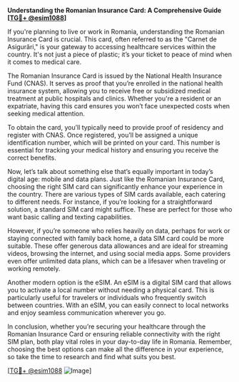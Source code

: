 **Understanding the Romanian Insurance Card: A Comprehensive Guide [[TG💪+ @esim1088](https://t.me/s/esim1088)]**

If you're planning to live or work in Romania, understanding the Romanian Insurance Card is crucial. This card, often referred to as the "Carnet de Asigurări," is your gateway to accessing healthcare services within the country. It's not just a piece of plastic; it’s your ticket to peace of mind when it comes to medical care.

The Romanian Insurance Card is issued by the National Health Insurance Fund (CNAS). It serves as proof that you’re enrolled in the national health insurance system, allowing you to receive free or subsidized medical treatment at public hospitals and clinics. Whether you're a resident or an expatriate, having this card ensures you won’t face unexpected costs when seeking medical attention.

To obtain the card, you’ll typically need to provide proof of residency and register with CNAS. Once registered, you’ll be assigned a unique identification number, which will be printed on your card. This number is essential for tracking your medical history and ensuring you receive the correct benefits.

Now, let’s talk about something else that’s equally important in today’s digital age: mobile and data plans. Just like the Romanian Insurance Card, choosing the right SIM card can significantly enhance your experience in the country. There are various types of SIM cards available, each catering to different needs. For instance, if you’re looking for a straightforward solution, a standard SIM card might suffice. These are perfect for those who want basic calling and texting capabilities.

However, if you’re someone who relies heavily on data, perhaps for work or staying connected with family back home, a data SIM card could be more suitable. These offer generous data allowances and are ideal for streaming videos, browsing the internet, and using social media apps. Some providers even offer unlimited data plans, which can be a lifesaver when traveling or working remotely.

Another modern option is the eSIM. An eSIM is a digital SIM card that allows you to activate a local number without needing a physical card. This is particularly useful for travelers or individuals who frequently switch between countries. With an eSIM, you can easily connect to local networks and enjoy seamless communication wherever you go.

In conclusion, whether you’re securing your healthcare through the Romanian Insurance Card or ensuring reliable connectivity with the right SIM plan, both play vital roles in your day-to-day life in Romania. Remember, choosing the best options can make all the difference in your experience, so take the time to research and find what suits you best. 

[[TG💪+ @esim1088](https://t.me/s/esim1088) ![Image](https://i.postimg.cc/Y0z9fWf4/image.png)]